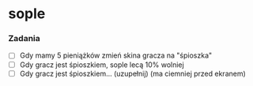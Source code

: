 # sople

### Zadania

- [ ] Gdy mamy 5 pieniążków zmień skina gracza na "śpioszka"
- [ ] Gdy gracz jest śpioszkiem, sople lecą 10% wolniej
- [ ] Gdy gracz jest śpioszkiem... (uzupełnij) (ma ciemniej przed ekranem)
